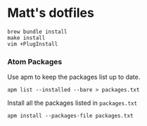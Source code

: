 # Matt's dotfiles

```
brew bundle install
make install
vim +PlugInstall
```

### Atom Packages
Use apm to keep the packages list up to date.
```
apm list --installed --bare > packages.txt
```
Install all the packages listed in ```packages.txt```
```
apm install --packages-file packages.txt
```

